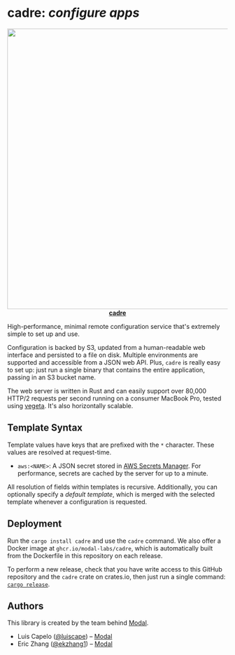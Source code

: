 # cadre: _configure apps_

<p align="center">
<a href="https://crates.io/crates/cadre">
<kbd><img src="https://i.imgur.com/hIRb9PK.png" width="640"></kbd><br>
<strong>cadre</strong>
</a>
</p>

High-performance, minimal remote configuration service that's extremely simple
to set up and use.

Configuration is backed by S3, updated from a human-readable web interface and
persisted to a file on disk. Multiple environments are supported and accessible
from a JSON web API. Plus, `cadre` is really easy to set up: just run a single
binary that contains the entire application, passing in an S3 bucket name.

The web server is written in Rust and can easily support over 80,000 HTTP/2
requests per second running on a consumer MacBook Pro, tested using
[vegeta](https://github.com/tsenart/vegeta). It's also horizontally scalable.

## Template Syntax

Template values have keys that are prefixed with the `*` character. These values
are resolved at request-time.

- `aws:<NAME>`: A JSON secret stored in
  [AWS Secrets Manager](https://aws.amazon.com/secrets-manager/). For
  performance, secrets are cached by the server for up to a minute.

All resolution of fields within templates is recursive. Additionally, you can
optionally specify a _default template_, which is merged with the selected
template whenever a configuration is requested.

## Deployment

Run the `cargo install cadre` and use the `cadre` command. We also offer a
Docker image at `ghcr.io/modal-labs/cadre`, which is automatically built from
the Dockerfile in this repository on each release.

To perform a new release, check that you have write access to this GitHub
repository and the `cadre` crate on crates.io, then just run a single command:
[`cargo release`](https://github.com/crate-ci/cargo-release).

## Authors

This library is created by the team behind [Modal](https://modal.com/).

- Luis Capelo ([@luiscape](https://twitter.com/luiscape)) – [Modal](https://modal.com/)
- Eric Zhang ([@ekzhang1](https://twitter.com/ekzhang1)) – [Modal](https://modal.com/)
